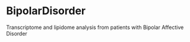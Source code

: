 # BipolarDisorder
Transcriptome and lipidome analysis from patients with Bipolar Affective Disorder
